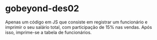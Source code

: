 # gobeyond-des02
Apenas um código em JS que consiste em registrar um funcionário e imprimir o seu salário total, com participação de 15% nas vendas. Após isso, imprime-se a tabela de funcionários.
